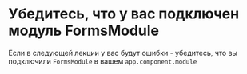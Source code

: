 # Убедитесь, что у вас подключен модуль FormsModule

Если в следующей лекции у вас будут ошибки - убедитесь, что вы подключили `FormsModule` в вашем
`app.component.module`
